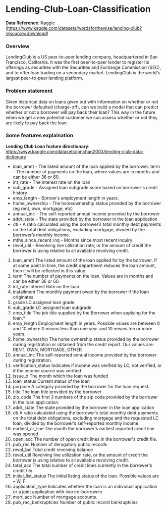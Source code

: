 # Lending-Club-Loan-Classification

**Data Reference**: Kaggle (https://www.kaggle.com/datasets/wordsforthewise/lending-club?resource=download) 

### Overview
LendingClub is a US peer-to-peer lending company, headquartered in San Francisco, California. It was the first peer-to-peer lender to register its offerings as securities with the Securities and Exchange Commission (SEC), and to offer loan trading on a secondary market. LendingClub is the world's largest peer-to-peer lending platform.

### Problem statement
Given historical data on loans given out with information on whether or not the borrower defaulted (charge-off), can we build a model that can predict whether or not a borrower will pay back their loan? This way in the future when we get a new potential customer we can assess whether or not they are likely to pay back the loan. 

### Some features explaination
**Lending Club Loan feature directionary:** https://www.kaggle.com/datasets/jonchan2003/lending-club-data-dictionary
* loan_amnt - The listed amount of the loan applied by the borrower.
term - The number of payments on the loan, where values are in months and can be either 36 or 60.
* int_rate - The interest rate on the loan
* sub_grade - Assigned loan subgrade score based on borrower's credit history
* emp_length - Borrow's employment length in years.
* home_ownership - The homeownership status provided by the borrower (eg rent, own, mortgage, etc)
* annual_inc - The self-reported annual income provided by the borrower
* addr_state - The state provided by the borrower in the loan application
* dti - A ratio calculated using the borrower’s total monthly debt payments on the total debt obligations, excluding mortgage, divided by the borrower’s monthly income.
* mths_since_recent_inq - Months since most recent inquiry
* revol_util - Revolving line utilization rate, or the amount of credit the borrower is using relative to all available revolving credit.

1. loan_amnt	The listed amount of the loan applied for by the borrower. If at some point in time, the credit department reduces the loan amount, then it will be reflected in this value.
2. term	The number of payments on the loan. Values are in months and can be either 36 or 60.
3. int_rate	Interest Rate on the loan
4. installment	The monthly payment owed by the borrower if the loan originates.
5. grade	LC assigned loan grade
6. sub_grade	LC assigned loan subgrade
7. emp_title	The job title supplied by the Borrower when applying for the loan.*
8. emp_length	Employment length in years. Possible values are between 0 and 10 where 0 means less than one year and 10 means ten or more years.
9. home_ownership	The home ownership status provided by the borrower during registration or obtained from the credit report. Our values are: RENT, OWN, MORTGAGE, OTHER
10. annual_inc	The self-reported annual income provided by the borrower during registration.
11. verification_status	Indicates if income was verified by LC, not verified, or if the income source was verified
12. issue_d	The month which the loan was funded
13. loan_status	Current status of the loan
14. purpose	A category provided by the borrower for the loan request.
15. title	The loan title provided by the borrower
16. zip_code	The first 3 numbers of the zip code provided by the borrower in the loan application.
17. addr_state	The state provided by the borrower in the loan application
18. dti	A ratio calculated using the borrower’s total monthly debt payments on the total debt obligations, excluding mortgage and the requested LC loan, divided by the borrower’s self-reported monthly income.
19. earliest_cr_line	The month the borrower's earliest reported credit line was opened
20. open_acc	The number of open credit lines in the borrower's credit file.
21. pub_rec	Number of derogatory public records
22. revol_bal	Total credit revolving balance
23. revol_util	Revolving line utilization rate, or the amount of credit the borrower is using relative to all available revolving credit.
24. total_acc	The total number of credit lines currently in the borrower's credit file
25. initial_list_status	The initial listing status of the loan. Possible values are – W, F
26. application_type	Indicates whether the loan is an individual application or a joint application with two co-borrowers
27. mort_acc	Number of mortgage accounts.
28. pub_rec_bankruptcies	Number of public record bankruptcies